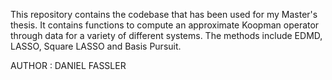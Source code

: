 This repository contains the codebase that has been used for my Master's thesis. It contains functions to compute an approximate Koopman operator through data for a variety of different systems. The methods include EDMD, LASSO, Square LASSO and Basis Pursuit.

AUTHOR : DANIEL FASSLER
